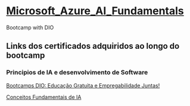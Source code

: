# [Microsoft_Azure_AI_Fundamentals](https://hermes.digitalinnovation.one/certificates/8GCOKUNU.pdf)
Bootcamp with DIO 
## Links dos certificados adquiridos ao longo do bootcamp
### Principios de IA e desenvolvimento de Software
[Bootcamps DIO: Educação Gratuita e Empregabilidade Juntas!](https://hermes.digitalinnovation.one/certificates/0PWTISMH.pdf)

[Conceitos Fundamentais de IA](https://hermes.digitalinnovation.one/certificates/M9LUINRD.pdf)
